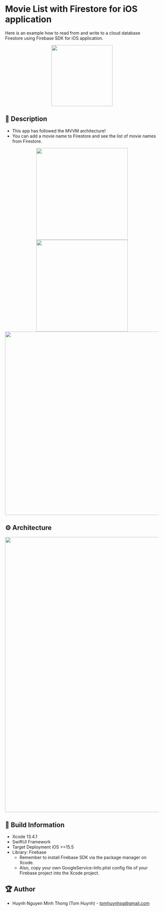 # Movie List with Firestore for iOS application

Here is an example how to read from and write to a cloud database Firestore using Firebase SDK for iOS application.

<p align="center">
  <img width="200" src="https://i.imgur.com/6jovHGu.png">
</p>

## 📖 Description

- This app has followed the MVVM architecture!
- You can add a movie name to Firestore and see the list of movie names from Firestore.

<p align="center">
  <img src="https://i.imgur.com/NBTguGj.png" width="300" > 
  <img src="https://i.imgur.com/pZoG63z.png" width="300" > 
  <img src="https://i.imgur.com/72hZiWK.png" width="600" > 
</p>

## ⚙️ Architecture

<img src="https://i.imgur.com/M8moTxp.png" width="900">

## 🔧 Build Information
- Xcode 13.4.1
- SwiftUI Framework
- Target Deployment iOS >=15.5
- Library: Firebase
  - Remember to install Firebase SDK via the package manager on Xcode.
  - Also, copy your own GoogleService-Info.plist config file of your Firebase project into the Xcode project.

## 🏆 Author
- Huynh Nguyen Minh Thong (Tom Huynh) - tomhuynhsg@gmail.com
